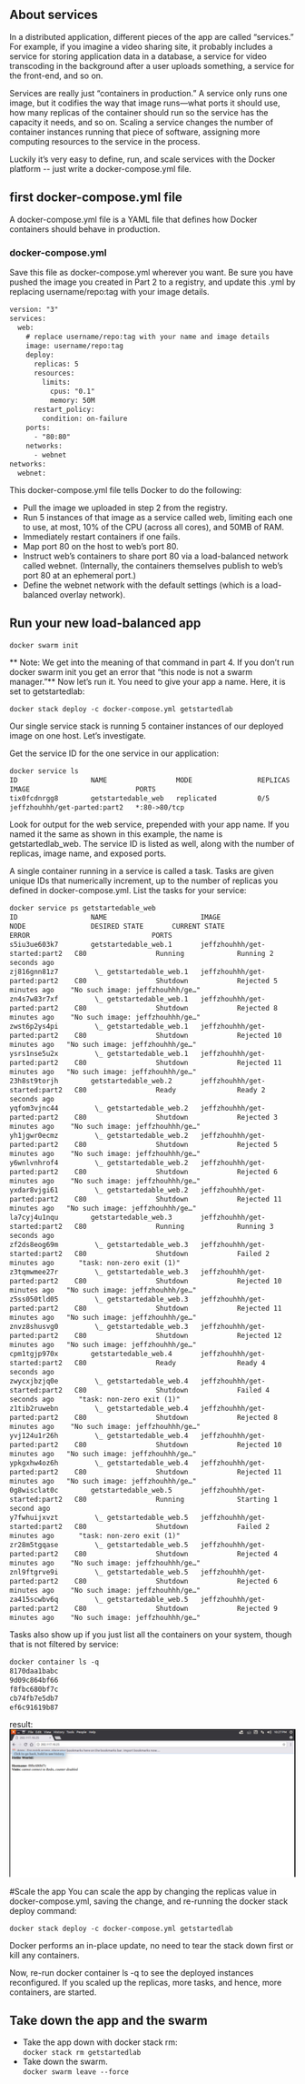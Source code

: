 ## About services
In a distributed application, different pieces of the app are called “services.” For example, if you imagine a video sharing site, it probably includes a service for storing application data in a database, a service for video transcoding in the background after a user uploads something, a service for the front-end, and so on.

Services are really just “containers in production.” A service only runs one image, but it codifies the way that image runs—what ports it should use, how many replicas of the container should run so the service has the capacity it needs, and so on. Scaling a service changes the number of container instances running that piece of software, assigning more computing resources to the service in the process.

Luckily it’s very easy to define, run, and scale services with the Docker platform -- just write a docker-compose.yml file.

## first docker-compose.yml file
A docker-compose.yml file is a YAML file that defines how Docker containers should behave in production.

### docker-compose.yml
Save this file as docker-compose.yml wherever you want. Be sure you have pushed the image you created in Part 2 to a registry, and update this .yml by replacing username/repo:tag with your image details.
``` 
version: "3"
services:
  web:
    # replace username/repo:tag with your name and image details
    image: username/repo:tag
    deploy:
      replicas: 5
      resources:
        limits:
          cpus: "0.1"
          memory: 50M
      restart_policy:
        condition: on-failure
    ports:
      - "80:80"
    networks:
      - webnet
networks:
  webnet:
```
This docker-compose.yml file tells Docker to do the following:
- Pull the image we uploaded in step 2 from the registry.
- Run 5 instances of that image as a service called web, limiting each one to use, at most, 10% of the CPU (across all cores), and 50MB of RAM.
- Immediately restart containers if one fails.
- Map port 80 on the host to web’s port 80.
- Instruct web’s containers to share port 80 via a load-balanced network called webnet. (Internally, the containers themselves publish to web’s port 80 at an ephemeral port.)
- Define the webnet network with the default settings (which is a load-balanced overlay network).
## Run your new load-balanced app
```
docker swarm init
```
** Note: We get into the meaning of that command in part 4. If you don’t run docker swarm init you get an error that “this node is not a swarm manager.”**
Now let’s run it. You need to give your app a name. Here, it is set to getstartedlab:
```
docker stack deploy -c docker-compose.yml getstartedlab 
```
Our single service stack is running 5 container instances of our deployed image on one host. Let’s investigate.

Get the service ID for the one service in our application:
```
docker service ls
ID                  NAME                 MODE                REPLICAS            IMAGE                          PORTS
tix0fcdnrgg8        getstartedable_web   replicated          0/5                 jeffzhouhhh/get-parted:part2   *:80->80/tcp 
```

Look for output for the web service, prepended with your app name. If you named it the same as shown in this example, the name is getstartedlab_web. The service ID is listed as well, along with the number of replicas, image name, and exposed ports.

A single container running in a service is called a task. Tasks are given unique IDs that numerically increment, up to the number of replicas you defined in docker-compose.yml. List the tasks for your service:
```
docker service ps getstartedable_web
ID                  NAME                       IMAGE                           NODE                DESIRED STATE       CURRENT STATE             ERROR                              PORTS
s5iu3ue603k7        getstartedable_web.1       jeffzhouhhh/get-started:part2   C80                 Running             Running 2 seconds ago
zj816gnn81z7         \_ getstartedable_web.1   jeffzhouhhh/get-parted:part2    C80                 Shutdown            Rejected 5 minutes ago    "No such image: jeffzhouhhh/ge…"
zn4s7w83r7xf         \_ getstartedable_web.1   jeffzhouhhh/get-parted:part2    C80                 Shutdown            Rejected 8 minutes ago    "No such image: jeffzhouhhh/ge…"
zwst6p2ys4pi         \_ getstartedable_web.1   jeffzhouhhh/get-parted:part2    C80                 Shutdown            Rejected 10 minutes ago   "No such image: jeffzhouhhh/ge…"
ysrs1nse5u2x         \_ getstartedable_web.1   jeffzhouhhh/get-parted:part2    C80                 Shutdown            Rejected 11 minutes ago   "No such image: jeffzhouhhh/ge…"
23h8st9torjh        getstartedable_web.2       jeffzhouhhh/get-started:part2   C80                 Ready               Ready 2 seconds ago
yqfom3vjnc44         \_ getstartedable_web.2   jeffzhouhhh/get-parted:part2    C80                 Shutdown            Rejected 3 minutes ago    "No such image: jeffzhouhhh/ge…"
yh1jgwr0ecmz         \_ getstartedable_web.2   jeffzhouhhh/get-parted:part2    C80                 Shutdown            Rejected 5 minutes ago    "No such image: jeffzhouhhh/ge…"
y6wnlvnhrof4         \_ getstartedable_web.2   jeffzhouhhh/get-parted:part2    C80                 Shutdown            Rejected 6 minutes ago    "No such image: jeffzhouhhh/ge…"
yxdar8vjgi61         \_ getstartedable_web.2   jeffzhouhhh/get-parted:part2    C80                 Shutdown            Rejected 11 minutes ago   "No such image: jeffzhouhhh/ge…"
la7cyj4u1nqu        getstartedable_web.3       jeffzhouhhh/get-started:part2   C80                 Running             Running 3 seconds ago
zf2ds8eog69m         \_ getstartedable_web.3   jeffzhouhhh/get-started:part2   C80                 Shutdown            Failed 2 minutes ago      "task: non-zero exit (1)"
z3tqmwmee27r         \_ getstartedable_web.3   jeffzhouhhh/get-parted:part2    C80                 Shutdown            Rejected 10 minutes ago   "No such image: jeffzhouhhh/ge…"
z5ss050tld05         \_ getstartedable_web.3   jeffzhouhhh/get-parted:part2    C80                 Shutdown            Rejected 11 minutes ago   "No such image: jeffzhouhhh/ge…"
znvz8shusvg0         \_ getstartedable_web.3   jeffzhouhhh/get-parted:part2    C80                 Shutdown            Rejected 12 minutes ago   "No such image: jeffzhouhhh/ge…"
cpm1tgjp970x        getstartedable_web.4       jeffzhouhhh/get-started:part2   C80                 Ready               Ready 4 seconds ago
zwycxjbzjq0e         \_ getstartedable_web.4   jeffzhouhhh/get-started:part2   C80                 Shutdown            Failed 4 seconds ago      "task: non-zero exit (1)"
z1tib2ruwebn         \_ getstartedable_web.4   jeffzhouhhh/get-parted:part2    C80                 Shutdown            Rejected 8 minutes ago    "No such image: jeffzhouhhh/ge…"
yvj124u1r26h         \_ getstartedable_web.4   jeffzhouhhh/get-parted:part2    C80                 Shutdown            Rejected 10 minutes ago   "No such image: jeffzhouhhh/ge…"
ypkgxhw4oz6h         \_ getstartedable_web.4   jeffzhouhhh/get-parted:part2    C80                 Shutdown            Rejected 11 minutes ago   "No such image: jeffzhouhhh/ge…"
0g8wisclat0c        getstartedable_web.5       jeffzhouhhh/get-started:part2   C80                 Running             Starting 1 second ago
y7fwhuijxvzt         \_ getstartedable_web.5   jeffzhouhhh/get-started:part2   C80                 Shutdown            Failed 2 minutes ago      "task: non-zero exit (1)"
zr28m5tgqase         \_ getstartedable_web.5   jeffzhouhhh/get-parted:part2    C80                 Shutdown            Rejected 4 minutes ago    "No such image: jeffzhouhhh/ge…"
znl9ftgrve9i         \_ getstartedable_web.5   jeffzhouhhh/get-parted:part2    C80                 Shutdown            Rejected 6 minutes ago    "No such image: jeffzhouhhh/ge…"
za415scwbv6q         \_ getstartedable_web.5   jeffzhouhhh/get-parted:part2    C80                 Shutdown            Rejected 9 minutes ago    "No such image: jeffzhouhhh/ge…" 
```
Tasks also show up if you just list all the containers on your system, though that is not filtered by service:
```
docker container ls -q 
8170daa1babc
9d09c864bf66
f8fbc680bf7c
cb74fb7e5db7
ef6c91619b87
```
result:<br> ![avatar](https://github.com/HaHaJeff/note/blob/master/docker/document/serivces/hello.png)<br/>

#Scale the app
You can scale the app by changing the replicas value in docker-compose.yml, saving the change, and re-running the docker stack deploy command:
``` 
docker stack deploy -c docker-compose.yml getstartedlab
```
Docker performs an in-place update, no need to tear the stack down first or kill any containers.

Now, re-run docker container ls -q to see the deployed instances reconfigured. If you scaled up the replicas, more tasks, and hence, more containers, are started.
## Take down the app and the swarm
- Take the app down with docker stack rm: <br> ``` docker stack rm getstartedlab ```  <br/>
- Take down the swarm. <br> ``` docker swarm leave --force ```  <br/>
